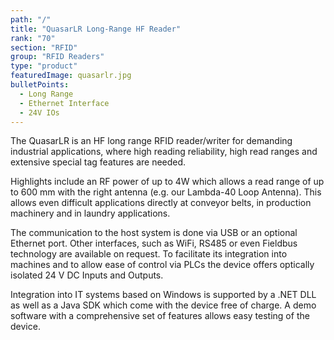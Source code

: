 ```yaml
---
path: "/"
title: "QuasarLR Long-Range HF Reader"
rank: "70"
section: "RFID"
group: "RFID Readers"
type: "product"
featuredImage: quasarlr.jpg
bulletPoints:
  - Long Range
  - Ethernet Interface
  - 24V IOs
---
```

The QuasarLR is an HF long range RFID reader/writer for demanding industrial applications, where high reading reliability, high read ranges and extensive special tag features are needed.

Highlights include an RF power of up to 4W which allows a read range of up to 600 mm with the right antenna (e.g. our Lambda-40 Loop Antenna). This allows even difficult applications directly at conveyor belts, in production machinery and in laundry applications.

The communication to the host system is done via USB or an optional Ethernet port. Other interfaces, such as WiFi, RS485 or even Fieldbus technology are available on request. To facilitate its integration into machines and to allow ease of control via PLCs the device offers optically isolated 24 V DC Inputs and Outputs.

Integration into IT systems based on Windows is supported by a .NET DLL as well as a Java SDK which come with the device free of charge. A demo software with a comprehensive set of features allows easy testing of the device.

